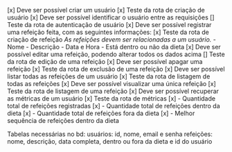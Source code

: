 [x] Deve ser possível criar um usuário
    [x] Teste da rota de criação de usuário
[x] Deve ser possível identificar o usuário entre as requisições
    [] Teste da rota de autenticação de usuário
[x] Deve ser possível registrar uma refeição feita, com as seguintes informações:
    [x] Teste da rota de criação de refeição
    *As refeições devem ser relacionadas a um usuário.*
    - Nome
    - Descrição
    - Data e Hora
    - Está dentro ou não da dieta
[x] Deve ser possível editar uma refeição, podendo alterar todos os dados acima
    [] Teste da rota de edição de uma refeição
[x] Deve ser possível apagar uma refeição
    [x] Teste da rota de exclusão de uma refeição
[x] Deve ser possível listar todas as refeições de um usuário
    [x] Teste da rota de listagem de todas as refeições
[x] Deve ser possível visualizar uma única refeição
    [x] Teste da rota de listagem de uma refeição
[x] Deve ser possível recuperar as métricas de um usuário
    [x] Teste da rota de métricas
        [x] - Quantidade total de refeições registradas
        [x] - Quantidade total de refeições dentro da dieta
        [x] - Quantidade total de refeições fora da dieta
        [x] - Melhor sequência de refeições dentro da dieta


Tabelas necessárias no bd:
usuários: id, nome, email e senha
refeições: nome, descrição, data completa, dentro ou fora da dieta e id do usuário